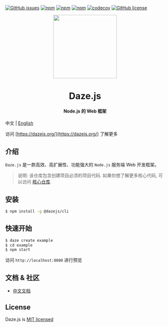 
[![GitHub issues](https://img.shields.io/github/issues/dazejs/daze.svg)](https://github.com/dazejs/daze/issues)
[![npm](https://img.shields.io/npm/v/@dazejs/framework.svg)](https://www.npmjs.com/package/@dazejs/framework)
[![npm](https://img.shields.io/npm/dm/@dazejs/framework.svg)](https://www.npmjs.com/package/@dazejs/framework)
[![npm](https://travis-ci.com/dazejs/framework.svg?branch=master)](https://travis-ci.org/dazejs/framework)
[![codecov](https://codecov.io/gh/dazejs/framework/branch/master/graph/badge.svg)](https://codecov.io/gh/dazejs/framework)
[![GitHub license](https://img.shields.io/github/license/dazejs/daze.svg)](https://github.com/dazejs/daze/blob/master/LICENSE)

<div align="center">
  <a href="https://github.com/dazejs/daze">
    <img width="200" heigth="200" src="https://github.com/dazejs/daze/blob/master/logo.png">
  </a>  
  <h1>Daze.js</h1>
  <h4>Node.js 的 Web 框架</h4>
</div>

中文 | [English](README.md)


访问 [https://dazejs.org/](https://dazejs.org/) 了解更多

## 介绍

`Daze.js` 是一款高效、高扩展性、功能强大的 `Node.js` 服务端 Web 开发框架。

> 说明: 该仓库包含创建项目必须的项目代码. 如果你想了解更多核心代码, 可以访问 [核心仓库](https://github.com/dazejs/framework).

## 安装

```bash
$ npm install -g @dazejs/cli
```

## 快速开始

```bash
$ daze create example
$ cd example
$ npm start
```

访问 `http://localhost:8080` 进行预览

## 文档 & 社区

- [中文文档](https://dazejs.org/zh/)

## License

Daze.js is [MIT licensed](https://github.com/dazejs/daze/blob/master/LICENSE)


